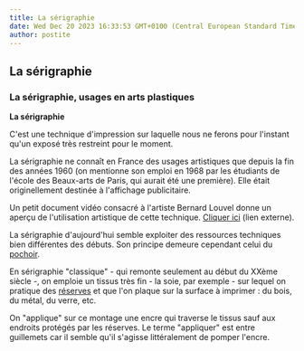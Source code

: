 ```yaml
---
title: La sérigraphie
date: Wed Dec 20 2023 16:33:53 GMT+0100 (Central European Standard Time)
author: postite
---
```


## La sérigraphie
### La sérigraphie, usages en arts plastiques
 **La sérigraphie**  

C'est une technique d'impression sur laquelle nous ne ferons pour l'instant qu'un exposé très restreint pour le moment.

La sérigraphie ne connaît en France des usages artistiques que depuis la fin des années 1960 (on mentionne son emploi en 1968 par les étudiants de l'école des Beaux-arts de Paris, qui aurait été une première). Elle était originellement destinée à l'affichage publicitaire.

Un petit document vidéo consacré à l'artiste Bernard Louvel donne un aperçu de l'utilisation artistique de cette technique. [Cliquer ici](http://www.dailymotion.com/video/x4otzf_artifsacts-expo-7-bernard-louvel_creation) (lien externe).

La sérigraphie d'aujourd'hui semble exploiter des ressources techniques bien différentes des débuts. Son principe demeure cependant celui du [pochoir](pochoir.html).

En sérigraphie "classique" - qui remonte seulement au début du XXème siècle -, on emploie un tissus très fin - la soie, par exemple - sur lequel on pratique des [réserves](reserves.html) et que l'on plaque sur la surface à imprimer : du bois, du métal, du verre, etc.

On "applique" sur ce montage une encre qui traverse le tissus sauf aux endroits protégés par les réserves. Le terme "appliquer" est entre guillemets car il semble qu'il s'agisse littéralement de pomper l'encre.

